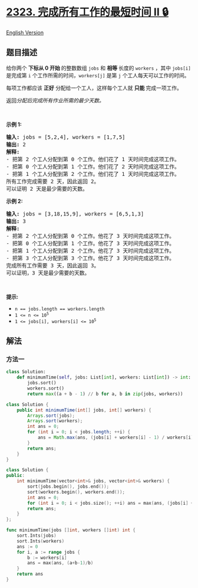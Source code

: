 # [2323. 完成所有工作的最短时间 II 🔒](https://leetcode.cn/problems/find-minimum-time-to-finish-all-jobs-ii)

[English Version](/solution/2300-2399/2323.Find%20Minimum%20Time%20to%20Finish%20All%20Jobs%20II/README_EN.md)

<!-- tags:贪心,数组,排序 -->

<!-- difficulty:中等 -->

## 题目描述

<!-- 这里写题目描述 -->

<p>给你两个 <b>下标从 0 开始&nbsp;</b>的整数数组 <code>jobs</code> 和&nbsp;<strong>相等&nbsp;</strong>长度的 <code>workers</code> ，其中&nbsp;<code>jobs[i]</code>是完成第 <code>i</code> 个工作所需的时间，<code>workers[j]</code>&nbsp;是第 <code>j</code> 个工人每天可以工作的时间。</p>

<p>每项工作都应该 <strong>正好</strong> 分配给一个工人，这样每个工人就&nbsp;<strong>只能&nbsp;</strong>完成一项工作。</p>

<p>返回<em>分配后完成所有作业所需的最少天数。</em></p>

<p>&nbsp;</p>

<p><strong class="example">示例 1:</strong></p>

<pre>
<strong>输入:</strong> jobs = [5,2,4], workers = [1,7,5]
<strong>输出:</strong> 2
<strong>解释:</strong>
- 把第 2 个工人分配到第 0 个工作。他们花了 1 天时间完成这项工作。
- 把第 0 个工人分配到第 1 个工作。他们花了 2 天时间完成这项工作。
- 把第 1 个工人分配到第 2 个工作。他们花了 1 天时间完成这项工作。
所有工作完成需要 2 天，因此返回 2。
可以证明 2 天是最少需要的天数。
</pre>

<p><strong class="example">示例 2:</strong></p>

<pre>
<strong>输入:</strong> jobs = [3,18,15,9], workers = [6,5,1,3]
<strong>输出:</strong> 3
<strong>解释:</strong>
- 把第 2 个工人分配到第 0 个工作。他花了 3 天时间完成这项工作。
- 把第 0 个工人分配到第 1 个工作。他花了 3 天时间完成这项工作。
- 把第 1 个工人分配到第 2 个工作。他花了 3 天时间完成这项工作。
- 把第 3 个工人分配到第 3 个工作。他花了 3 天时间完成这项工作。
完成所有工作需要 3 天，因此返回 3。
可以证明，3 天是最少需要的天数。
</pre>

<p>&nbsp;</p>

<p><strong>提示:</strong></p>

<ul>
	<li><code>n == jobs.length == workers.length</code></li>
	<li><code>1 &lt;= n &lt;= 10<sup>5</sup></code></li>
	<li><code>1 &lt;= jobs[i], workers[i] &lt;= 10<sup>5</sup></code></li>
</ul>

## 解法

### 方法一

<!-- tabs:start -->

```python
class Solution:
    def minimumTime(self, jobs: List[int], workers: List[int]) -> int:
        jobs.sort()
        workers.sort()
        return max((a + b - 1) // b for a, b in zip(jobs, workers))
```

```java
class Solution {
    public int minimumTime(int[] jobs, int[] workers) {
        Arrays.sort(jobs);
        Arrays.sort(workers);
        int ans = 0;
        for (int i = 0; i < jobs.length; ++i) {
            ans = Math.max(ans, (jobs[i] + workers[i] - 1) / workers[i]);
        }
        return ans;
    }
}
```

```cpp
class Solution {
public:
    int minimumTime(vector<int>& jobs, vector<int>& workers) {
        sort(jobs.begin(), jobs.end());
        sort(workers.begin(), workers.end());
        int ans = 0;
        for (int i = 0; i < jobs.size(); ++i) ans = max(ans, (jobs[i] + workers[i] - 1) / workers[i]);
        return ans;
    }
};
```

```go
func minimumTime(jobs []int, workers []int) int {
	sort.Ints(jobs)
	sort.Ints(workers)
	ans := 0
	for i, a := range jobs {
		b := workers[i]
		ans = max(ans, (a+b-1)/b)
	}
	return ans
}
```

<!-- tabs:end -->

<!-- end -->
